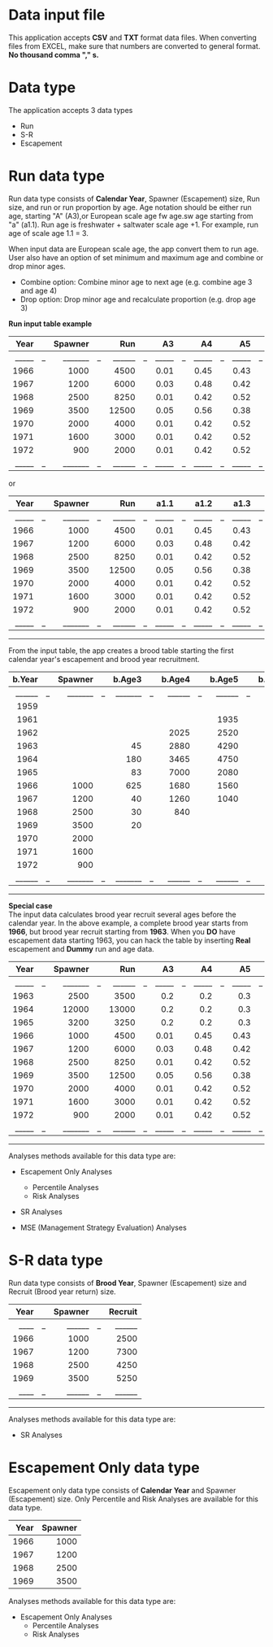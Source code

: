 
# Data input file

This application accepts **CSV** and **TXT** format data files.  When converting files from EXCEL, make sure that numbers are converted to general format.  **No thousand comma "," s.**


# Data type

The application accepts 3 data types
* Run
* S-R
* Escapement

# Run data type 

Run data type consists of **Calendar Year**, Spawner (Escapement) size, Run size, and run or run proportion by age.  Age notation should be either run age, starting "A" (A3),or European scale age fw age.sw age starting from "a" (a1.1).  Run age is freshwater + saltwater scale age +1.  For example, run age of scale age 1.1 = 3. 

When input data are European scale age, the app convert them to run age.  
User also have an option of set minimum and maximum age and combine or drop minor ages.  
* Combine option: Combine minor age to next age (e.g. combine age 3 and age 4)  
* Drop option: Drop minor age and recalculate proportion (e.g. drop age 3)  


**Run input table example** 

| Year | |  Spawner| | Run    | | A3  | |  A4 | | A5  | | A6  | 
|-------:|---:|-------:|---:|-------:|---:|-------:|---:|-------:|---:|-------:|---:|-------:|
|_____|_|_______|_|______|_|_____|_|_____|_|_____|_|_____|
|1966  | |1000   | |4500  | | 0.01 | | 0.45 | | 0.43 | |  0.06  |
|1967  | |1200   | |6000  | | 0.03 | | 0.48 | | 0.42 | |  0.07  |
|1968  | |2500   | |8250  | | 0.01 | | 0.42 | | 0.52 | |  0.06  |
|1969  | |3500   | |12500 | | 0.05 | | 0.56 | | 0.38 | |  0.01  |
|1970  | |2000   | |4000  | | 0.01 | |	0.42 | | 0.52 | |	 0.06  |
|1971  | |1600   | |3000  | | 0.01 | |	0.42 | | 0.52 | |  0.06  |
|1972  | |900    | |2000  | | 0.01 | |	0.42 | | 0.52 | |  0.06  |
|_____|_|_______|_|______|_|_____|_|_____|_|_____|_|_____|
  
or 


| Year | |  Spawner| | Run    | | a1.1  | |  a1.2 | | a1.3  | | a1.4  | 
|-------:|---:|-------:|---:|-------:|---:|-------:|---:|-------:|---:|-------:|---:|-------:|
|_____|_|_______|_|______|_|_____|_|_____|_|_____|_|_____|
|1966  | |1000   | |4500  | | 0.01 | | 0.45 | | 0.43 | |  0.06  |
|1967  | |1200   | |6000  | | 0.03 | | 0.48 | | 0.42 | |  0.07  |
|1968  | |2500   | |8250  | | 0.01 | | 0.42 | | 0.52 | |  0.06  |
|1969  | |3500   | |12500 | | 0.05 | | 0.56 | | 0.38 | |  0.01  |
|1970  | |2000   | |4000  | | 0.01 | |	0.42 | | 0.52 | |	 0.06  |
|1971  | |1600   | |3000  | | 0.01 | |	0.42 | | 0.52 | |  0.06  |
|1972  | |900    | |2000  | | 0.01 | |	0.42 | | 0.52 | |  0.06  |
|_____|_|_______|_|______|_|_____|_|_____|_|_____|_|_____|

---

From the input table, the app creates a brood table starting the first calendar year's escapement and brood year recruitment.


| b.Year | |Spawner| |b.Age3 | |b.Age4 | |b.Age5 | |b.Age6 | |Recruit| 
|-------:|---:|-------:|---:|-------:|---:|-------:|---:|-------:|---:|-------:|---:|-------:|
|______|_|_______|_|_______|_|______|_|______|_|______|_|______|
| 1959| |       | |     | |     | |     | | 270| |        |
| 1961| |       | |     | |     | | 1935| | 420| |        |
| 1962| |       | |     | | 2025| | 2520| | 495| |        |
| 1963| |       | | 45  | | 2880| | 4290| | 125| | 7340   |
| 1964| |       | | 180 | | 3465| | 4750| | 240| | 8615   |
| 1965| |       | | 83  | | 7000| | 2080| | 180| | 9343   |
| 1966| | 1000  | | 625 | | 1680| | 1560| | 120| | 3985   |
| 1967| | 1200  | | 40  | | 1260| | 1040| |    | |        |
| 1968| | 2500  | | 30  | | 840 | |     | |    | |        |
| 1969| | 3500  | | 20  | |     | |     | |    | |        |
| 1970| | 2000  | |	    | |     | |	    | |    | |	      |
| 1971| | 1600  | |	    | |     | |	    | |    | |        |
| 1972| |  900  | |	    | |     | |	    |	|    | |        |
|______|_|_______|_|_______|_|______|_|______|_|______|_|______|
---

**Special case**  
The input data calculates brood year recruit several ages before the calendar year.  In the above example, a complete brood year starts from **1966**, but brood year recruit starting from **1963**.  When you **DO** have escapement data starting 1963, you can hack the table by inserting  **Real** escapement and **Dummy** run and age data. 

| Year | |  Spawner| | Run    | | A3  | |  A4 | | A5  | | A6  | 
|-------:|---:|-------:|---:|-------:|---:|-------:|---:|-------:|---:|-------:|---:|-------:|
|_____|_|_______|_|______|_|_____|_|_____|_|_____|_|_____|
| 1963 | | 2500  || 3500 | | 0.2  | | 0.2  | | 0.3  | |  0.3   |
| 1964|  | 12000| | 13000 || 0.2  | | 0.2 |  | 0.3 |  |  0.3  |
| 1965 | | 3200  || 3250  || 0.2  | | 0.2  | | 0.3|   |  0.3   |
| 1966|  | 1000 | | 4500  || 0.01 | | 0.45|  | 0.43|  |  0.06  |
| 1967 | | 1200  || 6000|  | 0.03 | | 0.48 | | 0.42 | |  0.07  |
| 1968|  | 2500 | | 8250 | | 0.01 | | 0.42|  | 0.52|  |  0.06  |
| 1969 | | 3500|  | 12500| | 0.05 | | 0.56 | | 0.38|  |  0.01  |
| 1970  || 2000 | |	4000  || 0.01 | |	0.42|	 | 0.52|  |	 0.06  |
| 1971  || 1600 | |	3000  || 0.01  ||	0.42 | | 0.52|  |  0.06  |
| 1972  ||  900  ||	2000  || 0.01|  |	0.42| | 0.52|  |  0.06  |
|_____|_|_______|_|______|_|_____|_|_____|_|_____|_|_____|

---
Analyses methods available for this data type are: 
* Escapement Only Analyses 
  * Percentile Analyses 
  * Risk Analyses 
  
* SR Analyses 
* MSE (Management Strategy Evaluation) Analyses 


# S-R data type 

Run data type consists of **Brood  Year**, Spawner (Escapement) size and  Recruit (Brood year return) size.    


| Year  | | Spawner|| Recruit| 
|-------:|---:|-------:|---:|-------:|
|____|_|______|_|______|
| 1966 |  | 1000|   | 2500   |
| 1967|   | 1200|   | 7300   |
| 1968 |  | 2500 |  | 4250   |
| 1969|   | 3500|   | 5250   |
|____|_|______|_|______|
---
Analyses methods available for this data type are: 
* SR Analyses 


# Escapement Only data type 

Escapement only data type consists of **Calendar Year** and Spawner (Escapement) size. Only Percentile and Risk Analyses are available for this data type.    

| Year   | Spawner| 
|-------:|-------:|
| 1966   | 1000   |
| 1967   | 1200   |
| 1968   | 2500   |
| 1969   | 3500   | 

Analyses methods available for this data type are: 
* Escapement Only Analyses 
  * Percentile Analyses 
  * Risk Analyses 